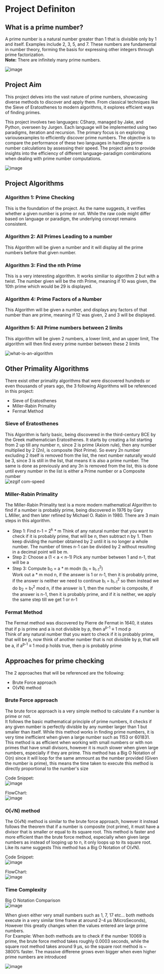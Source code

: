 # Project Definiton

## What is a prime number?

A prime number is a natural number greater than 1 that is divisible only by 1 and itself. Examples include 2, 3, 5, and 7. These numbers are fundamental in number theory, forming the basis for expressing other integers through prime factorization.  
**Note:** There are infinitely many prime numbers. 

![image](https://github.com/CIS1221-2023-2024/A6-IsPrime/assets/150073705/b38eaee3-1c70-4d46-bbcb-6ad35eb78e8f)

## Project Aim
This project delves into the vast nature of prime numbers, showcasing diverse methods to discover and apply them. From classical techniques like the Sieve of Eratosthenes to modern algorithms, it explores efficient ways of finding primes. 

This project involves two languages: CSharp, managed by Jake, and Python, overseen by Jurgen. Each language will be implemented using two paradigms, iteration and recursion. The primary focus is on exploring variousexamples to efficiently discover prime numbers. The objective is to compare the performance of these two languages in handling prime number calculations by assessing their speed. The project aims to provide insights into the efficiency of different language-paradigm combinations when dealing with prime number computations.

![image](https://github.com/CIS1221-2023-2024/A6-IsPrime/assets/150345446/83dd9ea6-5816-40e1-a9e9-555d102592fc)

## Project Algorithms
### Algorithm 1: Prime Checking
This is the foundation of the project. As the name suggests, it verifies whether a given number is prime or not. While the raw code might differ based on language or paradigm, the underlying 
concept remains consistent.
### Algorithm 2: All Primes Leading to a number
This Algorithm will be given a number and it will display all the prime numbers before that given number.  
### Algorithm 3: Find the nth Prime
This is a very interesting algorithm. It works similiar to algorithm 2 but with a twist. The number given will be the nth Prime, meaning if 10 was given, the 10th prime which would be 29 is displayed.
### Algorithm 4: Prime Factors of a Number
This Algorithm will be given a number, and displays any factors of that number than are prime, meaning if 12 was given, 2 and 3 will be displayed.  
### Algorithm 5: All Prime numbers between 2 limits  
This algorithm will be given 2 numbers, a lower limit, and an upper limit, The algorithm will then find every prime number between these 2 limits  
  
![what-is-an-algorithm](https://github.com/CIS1221-2023-2024/A6-IsPrime/assets/150073705/478a473c-16fa-463e-b62f-aed85c88bd44)
  
## Other Primality Algorithms
There exist other primality algorithms that were discovered hundreds or even thousands of years ago, the 3 following Algorithms will be referenced in this project:  
- Sieve of Eratosthenes 
- Miller-Rabin Primality
- Fermat Method

### Sieve of Eratosthenes
This Algorithm is fairly basic, being discovered in the third-century BCE by the Greek mathematician Eratosthenes. It starts by creating a list starting from 2 up till any number n, since 2 is prime (Axiom rule), then any number multiplied by 2 (2n), is composite (Not Prime). So every 2n number excluding 2 itself is removed from the list, the next number naturally would be 3, since 3 is still in the list, that means it is also a prime number. The same is done as previously and any 3n is removed from the list, this is done until every number in the list is either a Prime number or a Composite number  
![ezgif com-speed](https://github.com/CIS1221-2023-2024/A6-IsPrime/assets/150345446/03e697f4-dd06-4c59-8a0c-2ddc69082fa4)  

### Miller-Rabin Primality
The Miller-Rabin Primality test is a more modern mathematical Algorithm to find if a number is probably prime, being discovered in 1976 by Gary L.Miller, and then later refined by Michael O. Rabin in 1980. There are 3 main steps in this algorithm.
- Step 1: Find n-1 = 2<sup>k</sup> * m
Think of any natural number that you want to check if it is probably prime, that will be n, then subtract n by 1. Then keep dividing the number obtained by 2 until it is no longer a whole number. The number of times n-1 can be divided by 2 without resulting in a decimal point will be m.
- Step 2: Choose a (1 < a < n-1)
Pick any number between 1 and n-1, that will be a
- Step 3: Compute b<sub>0</sub> = a * m modn (b<sub>i</sub> = b<sub>i-1</sub><sup>2</sup>)  
Work out a * m mod n, if the answer is 1 or n-1, then it is probably prime, if the answer is neither we need to continue
b<sub>i</sub> = b<sub>i-1</sub><sup>2</sup> so then instead we do b<sub>2</sub> = b<sub>1</sub><sup>2</sup> mod n, if the answer is 1, then the number is composite, if the answer is n-1, then it is probably prime, and if it is neither, we apply the same step till we get 1 or n-1  

### Fermat Method 
The Fermat method was discovered by Pierre de Fermat in 1640, it states that if p is prime and a is not divisible by p, then a<sup>p-1</sup> ≡ 1 mod p  
Think of any natural number that you want to check if it is probably prime, that will be p, now think of another number that is not divisible by p, that will be a, if a<sup>p-1</sup> ≡ 1 mod p holds true, then p is probably prime

## Approaches for prime checking
The 2 approaches that will be referenced are the following:
- Brute Force approach
- O(√N) method

### Brute Force approach
The brute force approach is a very simple method to calculate if a number is prime or not.  
It follows the basic mathematical principle of prime numbers, it checks if any given number is perfectly divisble by any number larger than 1 but smaller than itself. While this method works in finding prime numbers, it is very time inefficient when given a large number such as 1153 or 601831. This method is as efficient when working with small numbers or with non primes that have small divisors, however it is much slower when given large numbers, especially if they are prime. This method has a Big O Notation of O(n) since it will loop for the same ammount as the number provided (Given the number is prime), this means the time taken to execute this method is directly proportional to the number's size

Code Snippet:  
![image](https://github.com/CIS1221-2023-2024/A6-IsPrime/assets/150345446/6b456c8d-b6b8-44f5-a965-e97da187cd5b)

FlowChart:  
![image](https://github.com/CIS1221-2023-2024/A6-IsPrime/assets/150345446/d2dc415c-cf11-4780-95cc-129d7bb7704b)

### O(√N) method
The O(√N) method is similar to the brute force approach, however it instead follows the theorem that if a number is composite (not prime), it must have a divisor that is smaller or equal to its square root. This method is faster and more efficient than the brute force method, especially when given large numbers as instead of looping up to n, it only loops up to its square root. Like its name suggests This method has a Big O Notation of O(√N).

Code Snippet:  
![image](https://github.com/CIS1221-2023-2024/A6-IsPrime/assets/150345446/8a285013-c686-4026-898a-bc852d157fc5)

FlowChart:  
![image](https://github.com/CIS1221-2023-2024/A6-IsPrime/assets/150345446/f435da86-547d-4297-bfd4-2c418e44b7db)

### Time Complexity

Big O Notation Comparison  
![image](https://github.com/CIS1221-2023-2024/A6-IsPrime/assets/150345446/996645c0-bab8-4c5c-85d7-c39a69f39b93)

When given either very small numbers such as 1, 7, 17 etc... both methods execute in a very similar time frame at around 2-4 μs (MicroSeconds), However this greatly changes when the values entered are large prime numbers.  
For Example: When both methods are to check if the number 10069 is prime, the brute force method takes roughly 0.0003 seconds, while the square root method takes around 9 μs, so the square root method is ~ 3800% faster. The massive differene grows even bigger when even higher prime numbers are introduced 
  
![image](https://github.com/CIS1221-2023-2024/A6-IsPrime/assets/150345446/d03687ac-c314-49d2-a539-fdf34239e090)
